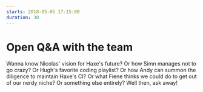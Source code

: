 ```yaml
---
starts: 2018-05-05 17:15:00
duration: 30
---
```


# Open Q&A with the team

Wanna know Nicolas' vision for Haxe's future? Or how Simn manages not to go crazy? Or Hugh's favorite coding playlist? Or how Andy can summon the diligence to maintain Haxe's CI? Or what Fiene thinks we could do to get out of our nerdy niche? Or something else entirely? Well then, ask away!